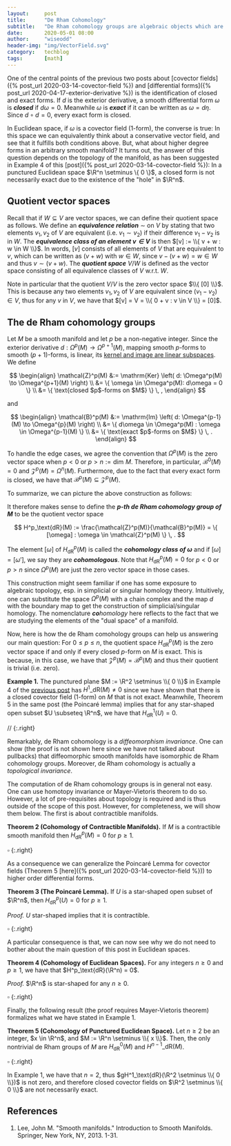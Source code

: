 ```yaml
---
layout:     post
title:      "De Rham Cohomology"
subtitle:   "De Rham cohomology groups are algebraic objects which are useful for identifying, on a given manifold, whether a closed differential form is exact and therefore conservative or not. Remarkably, these groups are topological invariant: Two manifolds that are homeomorphic to each other have isomorphic de Rham groups."
date:       2020-05-01 08:00
author:     "wiseodd"
header-img: "img/VectorField.svg"
category:   techblog
tags:       [math]
---
```



One of the central points of the previous two posts about [covector fields]({% post_url 2020-03-14-covector-field %}) and [differential forms]({% post_url 2020-04-17-exterior-derivative %}) is the identification of closed and exact forms. If $d$ is the exterior derivative, a smooth differential form $\omega$ is **_closed_** if $d\omega = 0$. Meanwhile $\omega$ is **_exact_** if it can be written as $\omega = d\eta$. Since $d \circ d = 0$, every exact form is closed.

In Euclidean space, if $\omega$ is a covector field ($1$-form), the converse is true: In this space we can equivalently think about a conservative vector field, and see that it fulfills both conditions above. But, what about higher degree forms in an arbitrary smooth manifold? It turns out, the answer of this question depends on the topology of the manifold, as has been suggested in Example 4 of this [post]({% post_url 2020-03-14-covector-field %}): In a punctured Euclidean space $\R^n \setminus \{ 0 \}$, a closed form is not necessarily exact due to the existence of the "hole" in $\R^n$.


<h2 class="section-heading">Quotient vector spaces</h2>

Recall that if $W \subseteq V$ are vector spaces, we can define their quotient space as follows. We define an **_equivalence relation_** $\sim$ on $V$ by stating that two elements $v_1, v_2$ of $V$ are equivalent (i.e. $v_1 \sim v_2$) if their difference $v_1-v_2$ is in $W$. The **_equivalence class of an element $v \in V$_** is then $[v] := \\{ v + w : w \in W \\}$. In words, $[v]$ consists of all elements of $V$ that are equivalent to $v$, which can be written as $(v + w)$ with $w \in W$, since $v - (v + w) = w \in W$ and thus $v \sim (v + w)$. The **_quotient space_** $V/W$ is defined as the vector space consisting of all equivalence classes of $V$ w.r.t. $W$.

Note in particular that the quotient $V/V$ is the zero vector space $\\{ [0] \\}$. This is because any two elements $v_1, v_2$ of $V$ are equivalent since $(v_1 - v_2) \in V$, thus for any $v$ in $V$, we have that $[v] = V = \\{ 0 + v : v \in V \\} = [0]$.


<h2 class="section-heading">The de Rham cohomology groups</h2>

Let $M$ be a smooth manifold and let $p$ be a non-negative integer. Since the exterior derivative $d: \Omega^p(M) \to \Omega^{p+1}(M)$, mapping smooth $p$-forms to smooth $(p+1)$-forms, is linear, its [kernel and image are linear subspaces](https://math.libretexts.org/Bookshelves/Linear_Algebra/Book%3A_A_First_Course_in_Linear_Algebra_(Kuttler)/09%3A_Vector_Spaces/9.08%3A_The_Kernel_and_Image_of_a_Linear_Map). We define

$$
\begin{align}
    \mathcal{Z}^p(M) &:= \mathrm{Ker} \left( d: \Omega^p(M) \to \Omega^{p+1}(M) \right) \\
            &= \{ \omega \in \Omega^p(M): d\omega = 0 \} \\
            &= \{ \text{closed $p$-forms on $M$} \} \, ,
\end{align}
$$

and

$$
\begin{align}
    \mathcal{B}^p(M) &:= \mathrm{Im} \left( d: \Omega^{p-1}(M) \to \Omega^{p}(M) \right) \\
            &= \{ d\omega \in \Omega^p(M) : \omega \in \Omega^{p-1}(M) \} \\
            &= \{ \text{exact $p$-forms on $M$} \} \, .
\end{align}
$$

To handle the edge cases, we agree the convention that $\Omega^p(M)$ is the zero vector space when $p < 0$ or $p > n := \mathrm{dim} \, \, M$. Therefore, in particular, $\mathcal{B}^0(M) = 0$ and $\mathcal{Z}^p(M) = \Omega^n(M)$. Furthermore, due to the fact that every exact form is closed, we have that $\mathcal{B}^p(M) \subseteq \mathcal{Z}^p(M)$.

To summarize, we can picture the above construction as follows:


It therefore makes sense to define the **_$p$-th de Rham cohomology group of $M$_** to be the quotient vector space

$$
    H^p_\text{dR}(M) := \frac{\mathcal{Z}^p(M)}{\mathcal{B}^p(M)} = \{ [\omega] : \omega \in \mathcal{Z}^p(M) \} \, .
$$

The element $[\omega]$ of $H^p_\text{dR}(M)$ is called the **_cohomology class of $\omega$_** and if $[\omega] = [\omega']$, we say they are **_cohomologous_**. Note that $H^p_\text{dR}(M) = 0$ for $p < 0$ or $p > n$ since $\Omega^p(M)$ are just the zero vector space in those cases.

This construction might seem familiar if one has some exposure to algebraic topology, esp. in simplicial or singular homology theory. Intuitively, one can substitute the space $\Omega^p(M)$ with a chain complex and the map $d$ with the boundary map to get the construction of simplicial/singular homology. The nomenclature _**co**homology_ here reflects to the fact that we are studying the elements of the "dual space" of a manifold.

Now, here is how the de Rham comohology groups can help us answering our main question: For $0 \leq p \leq n$, the quotient space $H^p_\text{dR}(M)$ is the zero vector space if and only if every closed $p$-form on $M$ is exact. This is because, in this case, we have that $\mathcal{Z}^p(M) = \mathcal{B}^p(M)$ and thus their quotient is trivial (i.e. zero).

**Example 1.** The punctured plane $M := \R^2 \setminus \\{ 0 \\}$ in Example 4 of the [previous post](asd) has $H^1\_\text{dR}(M) \neq 0$ since we have shown that there is a closed covector field ($1$-form) on $M$ that is not exact. Meanwhile, Theorem 5 in the same post (the Poincaré lemma) implies that for any star-shaped open subset $U \subseteq \R^n$, we have that $H^1_\text{dR}(U) = 0$.

//
{:.right}


Remarkably, de Rham cohomology is a _diffeomorphism invariance_. One can show (the proof is not shown here since we have not talked about pullbacks) that diffeomorphic smooth manifolds have isomorphic de Rham cohomology groups. Moreover, de Rham cohomology is actually a _topological invariance_.

The computation of de Rham cohomology groups is in general not easy. One can use homotopy invariance or Mayer-Vietoris theorem to do so. However, a lot of pre-requisites about topology is required and is thus outside of the scope of this post. However, for completeness, we will show them below. The first is about contractible manifolds.

**Theorem 2 (Cohomology of Contractible Manifolds).** If $M$ is a contractible smooth manifold then $H^p_\text{dR}(M) = 0$ for $p \geq 1$.

$\square$
{:.right}

As a consequence we can generalize the Poincaré Lemma for covector fields (Theorem 5 [here]({% post_url 2020-03-14-covector-field %})) to higher order differential forms.

**Theorem 3 (The Poincaré Lemma).** If $U$ is a star-shaped open subset of $\R^n$, then $H^p_\text{dR}(U) = 0$ for $p \geq 1$.

_Proof._ $U$ star-shaped implies that it is contractible.

$\square$
{:.right}


A particular consequence is that, we can now see why we do not need to bother about the main question of this post in Euclidean spaces.

**Theorem 4 (Cohomology of Euclidean Spaces).** For any integers $n \geq 0$ and $p \geq 1$, we have that $H^p_\text{dR}(\R^n) = 0$.

_Proof._ $\R^n$ is star-shaped for any $n \geq 0$.

$\square$
{:.right}


Finally, the following result (the proof requires Mayer-Vietoris theorem) formalizes what we have stated in Example 1.

**Theorem 5 (Cohomology of Punctured Euclidean Space).** Let $n \geq 2$ be an integer, $x \in \R^n$, and $M := \R^n \setminus \\{ x \\}$. Then, the only nontrivial de Rham groups of $M$ are $H^0_\text{dR}(M)$ and $H^{n-1}\_\text{dR}(M)$.

$\square$
{:.right}

In Example 1, we have that $n = 2$, thus $gH^1_\text{dR}(\R^2 \setminus \\{ 0 \\})$ is not zero, and therefore closed covector fields on $\R^2 \setminus \\{ 0 \\}$ are not necessarily exact.


<h2 class="section-heading">References</h2>

1. Lee, John M. "Smooth manifolds." Introduction to Smooth Manifolds. Springer, New York, NY, 2013. 1-31.
